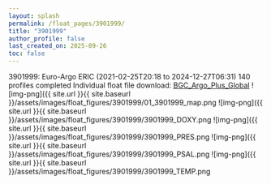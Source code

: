 ```yaml
---
layout: splash
permalink: /float_pages/3901999/
title: "3901999"
author_profile: false
last_created_on: 2025-09-26
toc: false
---
```

 
3901999: Euro-Argo ERIC (2021-02-25T20:18 to 2024-12-27T06:31)
140 profiles completed
Individual float file download: [BGC_Argo_Plus_Global](https://ftp.soest.hawaii.edu/bgc_argo_plus/Individual_Floats/outliers_removed/3901999_Sprof_processed.nc)
![img-png]({{ site.url }}{{ site.baseurl }}/assets/images/float_figures/3901999/01_3901999_map.png
![img-png]({{ site.url }}{{ site.baseurl }}/assets/images/float_figures/3901999/3901999_DOXY.png
![img-png]({{ site.url }}{{ site.baseurl }}/assets/images/float_figures/3901999/3901999_PRES.png
![img-png]({{ site.url }}{{ site.baseurl }}/assets/images/float_figures/3901999/3901999_PSAL.png
![img-png]({{ site.url }}{{ site.baseurl }}/assets/images/float_figures/3901999/3901999_TEMP.png
